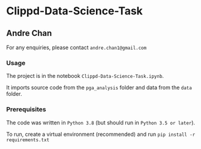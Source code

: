 # Clippd-Data-Science-Task

## Andre Chan

For any enquiries, please contact `andre.chan1@gmail.com`

### Usage

The project is in the notebook `Clippd-Data-Science-Task.ipynb`. 

It imports source code from the `pga_analysis` folder and data from the `data` folder.

### Prerequisites

The code was written in `Python 3.8` (but should run in `Python 3.5 or later`).

To run, create a virtual environment (recommended) and run `pip install -r requirements.txt`
